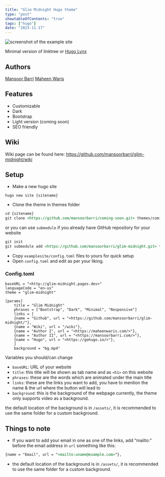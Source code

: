 ```yaml
---
title: "Glim Midnight Hugo theme"
type: "post"
showtableOfContents: "true"
tags: ["hugo"]
date: "2023-11-17"
---
```


![screenshot of the example site](https://raw.githubusercontent.com/mansoorbarri/glim-midnight/main/images/screenshot.png)

Minimal version of linktree or [Hugo Lynx](https://github.com/jpanther/lynx) 

## Authors 
[Mansoor Barri](/)
[Maheen Waris](https://maheenwaris.com)

## ******************Features******************

- Customizable
- Dark
- Bootstrap
- Light version (coming soon)
- SEO friendly

## Wiki

Wiki page can be found here: https://github.com/mansoorbarri/glim-midnight/wiki


## Setup

- Make a new hugo site

```
hugo new site {sitename}

```

- Clone the theme in themes folder

```markdown
cd {sitename}
git clone <https://github.com/mansoorbarri/coming-soon.git> themes/coming-soon

```

or you can use `submodule` if you already have GitHub repository for your website

```markdown
git init
git submodule add <https://github.com/mansoorbarri/glim-midnight.git> themes/glim-midnight

```

- Copy `examplesite/config.toml` files to yours for quick setup
- Open `config.toml` and edit as per your liking.

### Config.toml

```
baseURL = "<http://glim-midnight.pages.dev>"
languageCode = "en-us"
theme = "glim-midnight"

[params]
    title = "Glim Midnight"
    phrases = ["Bootstrap", "Dark", "Minimal", "Responsive"]
    links = [
    {name = "Github", url = "<https://github.com/mansoorbarri/glim-midnight/"},
    {name = "Wiki", url = "/wiki"},
    {name = "Author I", url = "<https://maheenwaris.com/>"},
    {name = "Author II", url = "<https://mansoorbarri.com/>"},
    {name = "Hugo", url = "<https://gohugo.io/>"},
    ]
    background = "bg.mp4"

```

Variables you should/can change

- `baseURL`: URL of your website
- `title`: this title will be shown as tab name and as `<h1>` on this website
- `phrases`: these are the words which are animated under the main title
- `links`: these are the links you want to add, you have to mention the name & the url where the button will lead to
- `background`: this is the background of the webpage currently, the theme only supports video as a background.

the default location of the background is in `/assets/`, it is recommended to use the same folder for a custom background.

## Things to note

- If you want to add your email in one as one of the links, add “mailto:” before the email address in `url` something like this:

```markdown
{name = "Email", url = "<mailto:uname@example.com>"},

```

- the default location of the background is in `/assets/`, it is recommended to use the same folder for a custom background.
